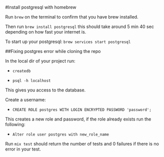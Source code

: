 #Install postgresql with homebrew

Run `brew` on the terminal to confirm that you have brew installed.

Then run `brew install postgresql` this should take around 5 min 40 sec depending on how fast your internet is.

To start up your postgresql: `brew services start postgresql`

##Fixing postgres error while cloning the repo

In the local dir of your project run:

* `createdb`

* `psql -h localhost`

This gives you access to the database.

Create a username:

* `CREATE ROLE postgres WITH LOGIN ENCRYPTED PASSWORD 'password';`

This creates a new role and password, if the role already exists run the following:

* `Alter role user postgres with new_role_name`

Run `mix test` should return the number of tests and 0 failures if there is no error in your test.





